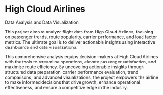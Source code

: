 # High Cloud Airlines 
Data Analysis and Data Visualization

This project aims to analyze flight data from High Cloud Airlines, focusing on passenger trends, route popularity, carrier performance, and load factor metrics. The ultimate goal is to deliver actionable insights using interactive dashboards and data visualizations.

This comprehensive analysis equips decision-makers at High Cloud Airlines with the tools to streamline operations, elevate passenger satisfaction, and maximize route efficiency. By uncovering actionable insights through structured data preparation, carrier performance evaluation, trend comparisons, and advanced visualizations, the project empowers the airline to make informed decisions that drive growth, enhance operational effectiveness, and ensure a competitive edge in the industry.


